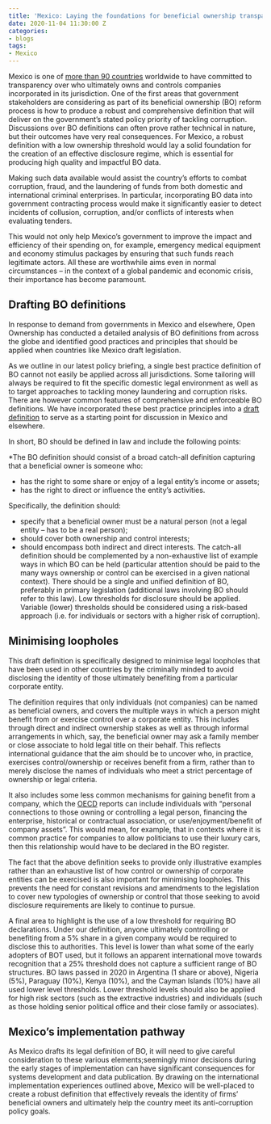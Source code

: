 ```yaml
---
title: 'Mexico: Laying the foundations for beneficial ownership transparency'
date: 2020-11-04 11:30:00 Z
categories:
- blogs
tags:
- Mexico
---
```


Mexico is one of [more than 90 countries](https://www.openownership.org/map/) worldwide to have committed to transparency over who ultimately owns and controls companies incorporated in its jurisdiction. One of the first areas that government stakeholders are considering as part of its beneficial ownership (BO) reform process is how to produce a robust and comprehensive definition that will deliver on the government’s stated policy priority of tackling corruption.
Discussions over BO definitions can often prove rather technical in nature, but their outcomes have very real consequences. For Mexico, a robust definition with a low ownership threshold would lay a solid foundation for the creation of an effective disclosure regime, which is essential for producing high quality and impactful BO data. 

Making such data available would assist the country’s efforts to combat corruption, fraud, and the laundering of funds from both domestic and international criminal enterprises. In particular, incorporating BO data into government contracting process would make it significantly easier to detect incidents of collusion, corruption, and/or conflicts of interests when evaluating tenders. 

This would not only help Mexico’s government to improve the impact and efficiency of their spending on, for example, emergency medical equipment and economy stimulus packages by  ensuring that such funds reach legitimate actors. All these are worthwhile aims even in normal circumstances – in the context of a global pandemic and economic crisis, their importance has become paramount. 

## Drafting BO definitions

In response to demand from governments in Mexico and elsewhere, Open Ownership has conducted a detailed analysis of BO definitions from across the globe and identified good practices and principles that should be applied when countries like Mexico draft legislation. 

As we outline in our latest policy briefing, a single best practice definition of BO cannot not easily be applied across all jurisdictions. Some tailoring will always be required to fit the specific domestic legal environment as well as to target approaches to tackling money laundering and corruption risks. There are however common features of comprehensive and enforceable BO definitions. We have incorporated these best practice principles into a [draft definition](https://www.openownership.org/uploads/definitions-briefing.pdf) to serve as a starting point for discussion in Mexico and elsewhere. 

In short, BO should be defined in law and include the following points: 

*The BO definition should consist of a broad catch-all definition capturing that a beneficial owner is someone who: 
* has the right to some share or enjoy of a legal entity’s income or assets; 
* has the right to direct or influence the entity’s activities.
 
Specifically, the definition should:
* specify that a beneficial owner must be a natural person (not a legal entity – has to be a real person);
* should cover both ownership and control interests;
* should encompass both indirect and direct interests. 
The catch-all definition should be complemented by a non-exhaustive list of example ways in which BO can be held (particular attention should be paid to the many ways ownership or control can be exercised in a given national context).
There should be a single and unified definition of BO, preferably in primary legislation (additional laws involving BO should refer to this law). 
Low thresholds for disclosure should be applied. Variable (lower) thresholds should be considered using a risk-based approach (i.e. for individuals or sectors with a higher risk of corruption).

## Minimising loopholes

This draft definition is specifically designed to minimise legal loopholes that have been used in other countries by the criminally minded to avoid disclosing the identity of those ultimately benefiting from a particular corporate entity. 

The definition requires that only individuals (not companies) can be named as beneficial owners,  and covers the multiple ways in which a person might benefit from or exercise control over a corporate entity. This includes through direct and indirect ownership stakes as well as through informal arrangements in which, say, the beneficial owner may ask a family member or close associate to hold legal title on their behalf. This reflects international guidance that the aim should be to uncover who, in practice, exercises control/ownership or receives benefit from a firm, rather than to merely disclose the names of individuals who meet a strict percentage of ownership or legal criteria. 

It also includes some less common mechanisms for gaining benefit from a company, which the [OECD](https://www.oecd.org/tax/transparency/beneficial-ownership-toolkit.pdf) reports can include individuals with “personal connections to those owning or controlling a legal person, financing the enterprise, historical or contractual association, or use/enjoyment/benefit of company assets”.  This would mean, for example, that in contexts where it is common practice for companies to allow politicians to use their luxury cars, then this relationship would have to be declared in the BO register. 

The fact that the above definition seeks to provide only illustrative examples rather than an exhaustive list of how control or ownership of corporate entities can be exercised is also important for minimising loopholes. This prevents the need for constant revisions and amendments to the legislation to cover new typologies of ownership or control that those seeking to avoid disclosure requirements are likely to continue to pursue. 

A final area to highlight is the use of a low threshold for requiring BO declarations. Under our definition, anyone ultimately controlling or benefiting from a 5% share in a given company would be required to disclose this to authorities. 
This level is lower than what some of the early adopters of BOT used, but it follows an apparent international move towards recognition that a 25% threshold does not capture a sufficient range of BO structures. BO laws passed in 2020 in Argentina (1 share or above), Nigeria (5%), Paraguay (10%), Kenya (10%), and the Cayman Islands (10%) have all used lower level thresholds. Lower threshold levels should also be applied for high risk sectors (such as the extractive industries) and individuals (such as those holding senior political office and their close family or associates).

## Mexico’s implementation pathway

As Mexico drafts its legal definition of BO, it will need to give careful consideration to these various elements;seemingly minor decisions during the early stages of implementation can have significant consequences for systems development and data publication. By drawing on the international implementation experiences outlined above, Mexico will be well-placed to create a robust definition that effectively reveals the identity of firms’ beneficial owners and ultimately help the country meet its anti-corruption policy goals. 
